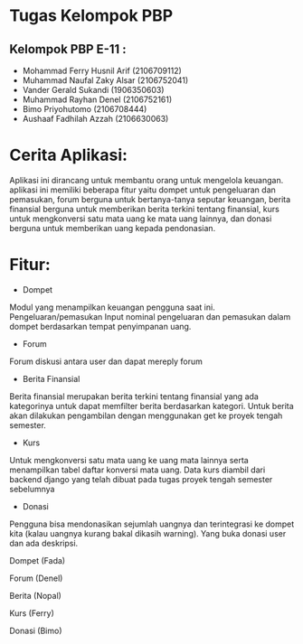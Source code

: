 # Tugas Kelompok PBP

## Kelompok PBP E-11 :

- Mohammad Ferry Husnil Arif (2106709112)
- Muhammad Naufal Zaky Alsar (2106752041)
- Vander Gerald Sukandi (1906350603)
- Muhammad Rayhan Denel (2106752161)
- Bimo Priyohutomo (2106708444)
- Aushaaf Fadhilah Azzah (2106630063)

# Cerita Aplikasi:

Aplikasi ini dirancang untuk membantu orang untuk mengelola keuangan. aplikasi ini memiliki beberapa fitur yaitu dompet untuk pengeluaran dan pemasukan, forum berguna untuk bertanya-tanya seputar keuangan, berita finansial berguna untuk memberikan berita terkini tentang finansial, kurs untuk mengkonversi satu mata uang ke mata uang lainnya, dan donasi berguna untuk memberikan uang kepada pendonasian.

# Fitur:

- Dompet

Modul yang menampilkan keuangan pengguna saat ini. Pengeluaran/pemasukan Input nominal pengeluaran dan pemasukan dalam dompet berdasarkan tempat penyimpanan uang.

- Forum

Forum diskusi antara user dan dapat mereply forum

- Berita Finansial

Berita finansial merupakan berita terkini tentang finansial yang ada kategorinya untuk dapat memfilter berita berdasarkan kategori. Untuk berita akan dilakukan pengambilan dengan menggunakan get ke proyek tengah semester.

- Kurs

Untuk mengkonversi satu mata uang ke uang mata lainnya serta menampilkan tabel daftar konversi mata uang. Data kurs diambil dari backend django yang telah dibuat pada tugas proyek tengah semester sebelumnya

- Donasi

Pengguna bisa mendonasikan sejumlah uangnya dan terintegrasi ke dompet kita (kalau uangnya kurang bakal dikasih warning). Yang buka donasi user dan ada deskripsi.


Dompet (Fada)

Forum (Denel)

Berita (Nopal)

Kurs (Ferry)

Donasi (Bimo)


